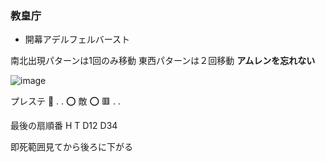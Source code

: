 ### 教皇庁
- 開幕アデルフェルバースト


南北出現パターンは1回のみ移動
東西パターンは２回移動
**アムレンを忘れない**

![image](https://github.com/KoutaKawase/obsidian_backup/assets/37544784/9de0ac26-f7fb-4f01-8840-5c0f31334f94)

プレステ
🔺 .  .
⭕️ 敵 ⭕️
🟥 .  .

最後の扇順番
H T D12 D34

即死範囲見てから後ろに下がる

